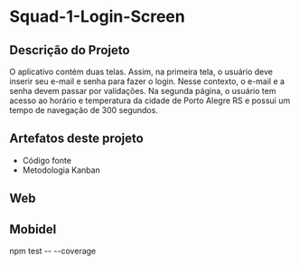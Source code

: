 # Squad-1-Login-Screen

## Descrição do Projeto

O aplicativo contém duas telas. Assim, na primeira tela, o usuário deve inserir seu e-mail e senha para fazer o login. Nesse contexto, o e-mail e a senha devem passar por validações. Na segunda página, o usuário tem acesso ao horário e temperatura da cidade de Porto Alegre RS e possui um tempo de navegação de 300 segundos. 

## Artefatos deste projeto 

- Código fonte
- Metodologia Kanban

## Web

## Mobidel

npm test -- --coverage
